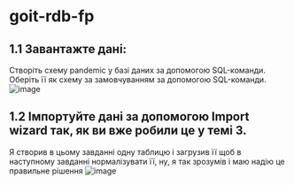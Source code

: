 # goit-rdb-fp

## 1.1 Завантажте дані:
Створіть схему pandemic у базі даних за допомогою SQL-команди.
Оберіть її як схему за замовчуванням за допомогою SQL-команди.
![image](https://github.com/user-attachments/assets/4ba5455c-3682-44f1-b1b2-ac95ee12fc3c)

## 1.2 Імпортуйте дані за допомогою Import wizard так, як ви вже робили це у темі 3.
Я створив в цьому завданні одну таблицю і загрузив її щоб в наступному завданні нормалізувати її, ну, я так зрозумів і маю надію це правильне рішення
![image](https://github.com/user-attachments/assets/33d56a44-23bb-4266-acdb-128a8891748c)
